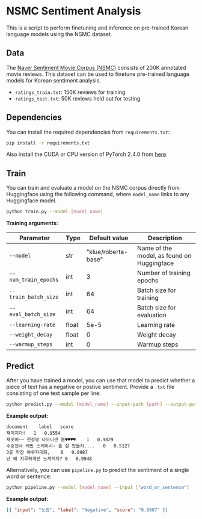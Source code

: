 # NSMC Sentiment Analysis

This is a script to perform finetuning and inference on pre-trained Korean language models using the NSMC dataset.

## Data

The [Naver Sentiment Movie Corpus (NSMC)](https://github.com/e9t/nsmc) consists of 200K annotated movie reviews. This dataset can be used to finetune pre-trained language models for Korean sentiment analysis.

- `ratings_train.txt`: 150K reviews for training
- `ratings_test.txt`: 50K reviews held out for testing

## Dependencies

You can install the required dependencies from `requirements.txt`:

```bash
pip install -r requirements.txt
```

Also install the CUDA or CPU version of PyTorch 2.4.0 from [here](https://pytorch.org/get-started/locally/).

## Train

You can train and evaluate a model on the NSMC corpus directly from Huggingface using the following command, where `model_name` links to any Huggingface model.

```bash
python train.py --model [model_name]
```

**Training arguments:**

| Parameter            | Type  | Default value       | Description                                |
| -------------------- | ----- | ------------------- | ------------------------------------------ |
| `--model`            | str   | "klue/roberta-base" | Name of the model, as found on Huggingface |
| `--num_train_epochs` | int   | 3                   | Number of training epochs                  |
| `--train_batch_size` | int   | 64                  | Batch size for training                    |
| `--eval_batch_size`  | int   | 64                  | Batch size for evaluation                  |
| `--learning-rate`    | float | 5e-5                | Learning rate                              |
| `--weight_decay`     | float | 0                   | Weight decay                               |
| `--warmup_steps`     | int   | 0                   | Warmup steps                               |

## Predict

After you have trained a model, you can use that model to predict whether a piece of text has a negative or postive sentiment. Provide a `.txt` file consisting of one text sample per line:

```bash
python predict.py --model [model_name] --input-path [path] --output-path [path]
```

**Example output:**

```
document	label	score
재미지다!	1	0.9554
재밋어~~ 천정명 나오니깐 봄♥♥♥♥	1	0.9829
수호천사 케빈 스케이시~ 좀 잘 만들지....	0	0.5127
3류 막장 야쿠자극화,	0	0.9987
난 왜 지루하게만 느껴지지?	0	0.9948
```

Alternatively, you can use `pipeline.py` to predict the sentiment of a single word or sentence:

```bash
python pipeline.py --model [model_name] --input ["word_or_sentence"]
```

**Example output:**

```json
[{ "input": "노잼", "label": "Negative", "score": "0.9987" }]
```
